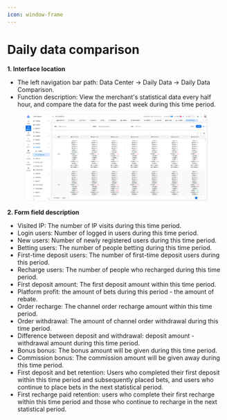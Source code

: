 ```yaml
---
icon: window-frame
---
```


# Daily data comparison

**1. Interface location**

* The left navigation bar path: Data Center → Daily Data → Daily Data Comparison.
* Function description: View the merchant's statistical data every half hour, and compare the data for the past week during this time period.

<figure><img src="../../.gitbook/assets/image (26).png" alt=""><figcaption></figcaption></figure>

**2. Form field description**

* Visited IP: The number of IP visits during this time period.
* Login users: Number of logged in users during this time period.
* New users: Number of newly registered users during this time period.
* Betting users: The number of people betting during this time period.
* First-time deposit users: The number of first-time deposit users during this period.
* Recharge users: The number of people who recharged during this time period.
* First deposit amount: The first deposit amount within this time period.
* Platform profit: the amount of bets during this period - the amount of rebate.
* Order recharge: The channel order recharge amount within this time period.
* Order withdrawal: The amount of channel order withdrawal during this time period.
* Difference between deposit and withdrawal: deposit amount - withdrawal amount during this time period.
* Bonus bonus: The bonus amount will be given during this time period.
* Commission bonus: The commission amount will be given away during this time period.
* First deposit and bet retention: Users who completed their first deposit within this time period and subsequently placed bets, and users who continue to place bets in the next statistical period.
* First recharge paid retention: users who complete their first recharge within this time period and those who continue to recharge in the next statistical period.
